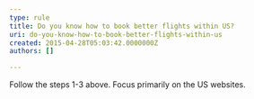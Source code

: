 ```yaml
---
type: rule
title: Do you know how to book better flights within US?
uri: do-you-know-how-to-book-better-flights-within-us
created: 2015-04-28T05:03:42.0000000Z
authors: []

---
```




<span class='intro'> Follow the steps 1-3 above. Focus primarily on the US websites.<br>​<br> </span>




